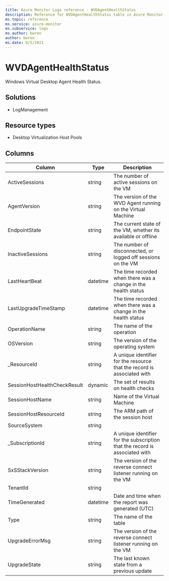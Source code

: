 ```yaml
---
title: Azure Monitor Logs reference - WVDAgentHealthStatus
description: Reference for WVDAgentHealthStatus table in Azure Monitor Logs.
ms.topic: reference
ms.service: azure-monitor
ms.subservice: logs
ms.author: bwren
author: bwren
ms.date: 8/5/2021
---
```


# WVDAgentHealthStatus

 Windows Virtual Desktop Agent Health Status.

## Solutions

- LogManagement
## Resource types

- Desktop Virtualization Host Pools




## Columns

|Column|Type|Description|
|---|---|---|
|ActiveSessions|string|The number of active sessions on the VM|
|AgentVersion|string|The version of the WVD Agent running on the Virtual Machine|
|EndpointState|string|The current state of the VM, whether its available or offline|
|InactiveSessions|string|The number of disconnected, or logged off sessions on the VM|
|LastHeartBeat|datetime|The time recorded when there was a change in the health status|
|LastUpgradeTimeStamp|datetime|The time recorded when there was a change in the health status|
|OperationName|string|The name of the operation|
|OSVersion|string|The version of the operating system|
|_ResourceId|string|A unique identifier for the resource that the record is associated with|
|SessionHostHealthCheckResult|dynamic|The set of results on health checks|
|SessionHostName|string|Name of the Virtual Machine|
|SessionHostResourceId|string|The ARM path of the session host|
|SourceSystem|string||
|_SubscriptionId|string|A unique identifier for the subscription that the record is associated with|
|SxSStackVersion|string|The version of the reverse connect listener running on the VM|
|TenantId|string||
|TimeGenerated|datetime|Date and time when the report was generated (UTC)|
|Type|string|The name of the table|
|UpgradeErrorMsg|string|The version of the reverse connect listener running on the VM|
|UpgradeState|string|The last known state from a previous update|
